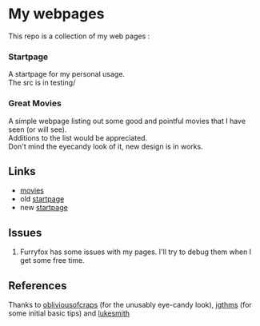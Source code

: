 # My webpages
This repo is a collection of my web pages :

### Startpage
A startpage for my personal usage.<br>
The src is in testing/

### Great Movies
A simple webpage listing out some good and pointful movies that I have seen (or will see).<br>
Additions to the list would be appreciated.<br>
Don't mind the eyecandy look of it, new design is in works.

## Links
- <a href=https://skaar513.github.io>movies</a>
- old <a href=https://skaar513.github.io/homepage.html>startpage</a>
- new <a href=https://skaar513.github.io/testing/homepage.html>startpage</a>

## Issues
1. Furryfox has some issues with my pages. I'll try to debug them when I get some free time.

## References
Thanks to
<a href=https://github.com/obliviousofcraps/>obliviousofcraps</a> (for the unusably eye-candy look), 
<a href=https://jgthms.com/web-design-in-4-minutes>jgthms</a> (for some initial basic tips) and 
<a href=https://lukesmith.xyz>lukesmith</a>
